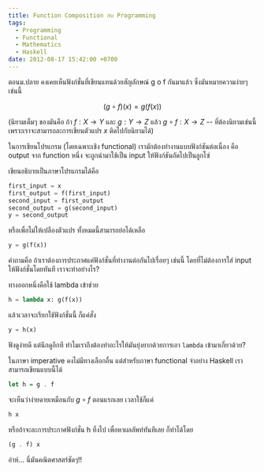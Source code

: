 ```yaml
---
title: Function Composition กับ Programming
tags:
  - Programming
  - Functional
  - Mathematics
  - Haskell
date: 2012-08-17 15:42:00 +0700
---
```


ตอนม.ปลาย คงเคยเห็นฟังก์ชั่นที่เขียนแทนด้วยสัญลักษณ์ g o f กันมาแล้ว
ซึ่งมันหมายความง่ายๆ เช่นนี้

$$
    (g \circ f) (x) = g(f(x))
$$

(นิยามเต็มๆ ของมันคือ ถ้า $f: X \to Y$ และ $g: Y \to Z$ แล้ว $g \circ f: X \to Z$ -- ที่ต้องนิยามเช่นนี้เพราะเราจะสามารถละการเขียนตัวแปร $x$ ติดไปกับนิยามได้)

ในการเขียนโปรแกรม (โดยเฉพาะเชิง functional) เรามักต้องทำงานแบบฟังก์ชันต่อเนื่อง คือ output จาก function หนึ่ง จะถูกนำมาใช้เป็น input ให้ฟังก์ชันถัดไปเป็นลูกโซ่

เขียนอธิบายเป็นภาษาโปรแกรมได้คือ

``` python
first_input = x
first_output = f(first_input)
second_input = first_output
second_output = g(second_input)
y = second_output
```

หรือเพื่อไม่ให้เปลืองตัวแปร ทั้งหมดนี้สามารถย่อได้เหลือ

``` python
y = g(f(x))
```

คำถามคือ ถ้าเราต้องการประกาศแค่ฟังก์ชั่นที่ทำงานต่อกันไปเรื่อยๆ เช่นนี้ โดยที่ไม่ต้องการใส่ input ให้ฟังก์ชั่นโดยทันที เราจะทำอย่างไร?

ทางออกหนึ่งคือใช้ lambda เข้าช่วย

``` python
h = lambda x: g(f(x))
```

แล้วเวลาจะเรียกใช้ฟังก์ชั่นนี้ ก็แค่สั่ง

``` python
y = h(x)
```

ฟังดูง่ายดี แต่นึกดูอีกที ทำไมเราถึงต้องทำอะไรให้มันยุ่งยากด้วยการเอา `lambda` เข้ามาเกี่ยวด้วย?

ในภาษา imperative คงไม่มีทางเลือกอื่น แต่สำหรับภาษา functional จ๋าอย่าง Haskell เราสามารถเขียนแบบนี้ได้

``` haskell
let h = g . f
```

จะเห็นว่าง่ายดายเหมือนกับ $g \circ f$ ตอนแรกเลย เวลาใช้ก็แค่

``` haskell
h x
```

หรือถ้าจะละการประกาศฟังก์ชั่น h ทิ้งไป เพื่อหาผลลัพท์ทันทีเลย ก็ทำได้โดย

``` haskell
(g . f) x
```

อ่าห์... นี่มันคณิตศาสตร์ชัดๆ!!
